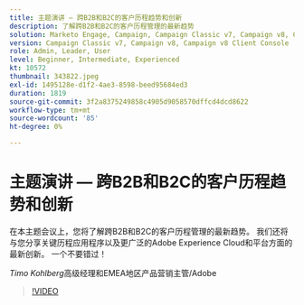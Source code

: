 ```yaml
---
title: 主题演讲 — 跨B2B和B2C的客户历程趋势和创新
description: 了解跨B2B和B2C的客户历程管理的最新趋势
solution: Marketo Engage, Campaign, Campaign Classic v7, Campaign v8, Campaign v8 Client Console
version: Campaign Classic v7, Campaign v8, Campaign v8 Client Console
role: Admin, Leader, User
level: Beginner, Intermediate, Experienced
kt: 10572
thumbnail: 343822.jpeg
exl-id: 1495128e-d1f2-4ae3-8598-beed95684ed3
duration: 1819
source-git-commit: 3f2a8375249858c4905d9058570dffcd4dcd8622
workflow-type: tm+mt
source-wordcount: '85'
ht-degree: 0%

---
```


# 主题演讲 — 跨B2B和B2C的客户历程趋势和创新

在本主题会议上，您将了解跨B2B和B2C的客户历程管理的最新趋势。 我们还将与您分享关键历程应用程序以及更广泛的Adobe Experience Cloud和平台方面的最新创新。 一个不要错过！

*Timo Kohlberg*&#x200B;高级经理和EMEA地区产品营销主管/Adobe

>[!VIDEO](https://video.tv.adobe.com/v/343822/?quality=12&learn=on)
